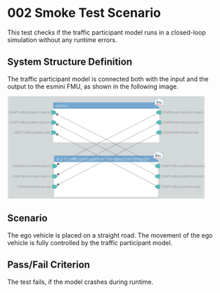 # 002 Smoke Test Scenario

This test checks if the traffic participant model runs in a closed-loop simulation without any runtime errors.

## System Structure Definition

The traffic participant model is connected both with the input and the output to the esmini FMU, as shown in the following image.

<img alt="System Structure" src="system_structure.png" width="450">

## Scenario

The ego vehicle is placed on a straight road.
The movement of the ego vehicle is fully controlled by the traffic participant model.

## Pass/Fail Criterion

The test fails, if the model crashes during runtime.
